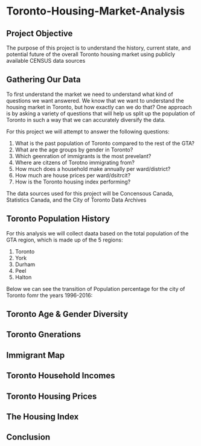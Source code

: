 # Toronto-Housing-Market-Analysis

## Project Objective

The purpose of this project is to understand the history, current state, and potential future of the overall Toronto housing market using publicly available CENSUS data sources 

## Gathering Our Data

To first understand the market we need to understand what kind of questions we want answered. We know that we want to understand the housing market in Toronto, but how exactly can we do that? One approach is by asking a variety of questions that will help us split up the population of Toronto in such a way that we can accurately diversify the data.

For this project we will attempt to answer the following questions:

1. What is the past population of Toronto compared to the rest of the GTA?
2. What are the age groups by gender in Toronto?
3. Which geenration of immigrants is the most prevelant?
4. Where are citzens of Torotno immigrating from?
5. How much does a household make annually per ward/district?
6. How much are house prices per ward/dsitrcit?
7. How is the Toronto housing index performing? 

The data sources used for this project will be Concensous Canada, Statistics Canada, and the City of Toronto Data Archives 

## Toronto Population History

For this analysis we will collect daata based on the total population of the GTA region, which is made up of the 5 regions:

1. Toronto
2. York
3. Durham
4. Peel
5. Halton

Below we can see the transition of Population percentage for the city of Toronto fomr the years 1996-2016:

## Toronto Age & Gender Diversity 

## Toronto Gnerations

## Immigrant Map

## Toronto Household Incomes

## Toronto Housing Prices 

## The Housing Index 

## Conclusion 

